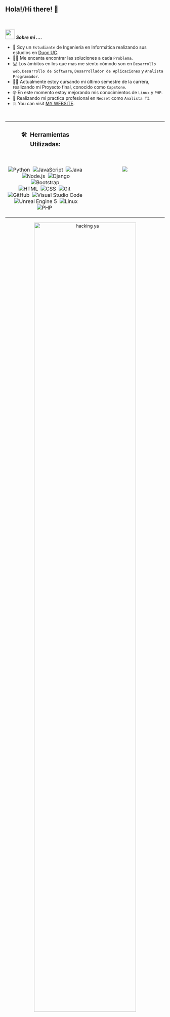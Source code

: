 ## Hola!/Hi there! 👋

<br><br>
<img src="https://media.giphy.com/media/iY8CRBdQXODJSCERIr/giphy.gif" width="30px">&nbsp;***Sobre mi ....***
- :school: Soy un  `Estudiante` de Ingeniería en Informática realizando sus estudios en  [Duoc UC](https://www.duoc.cl/).
- :technologist: Me encanta encontrar las soluciones a cada `Problema`.
- :computer: Los ámbitos en los que mas me siento cómodo son en `Desarrollo web`, `Desarrollo de Software`,  `Desarrollador de Aplicaciones` y `Analista Programador`.
- :student: Actualmente estoy cursando mi último semestre de la carrera, realizando mi Proyecto final, conocido como `Capstone`.
- :nerd_face: En este momento estoy mejorando mis conocimientos de  `Linux`  y `PHP`.
- :thinking: Realizando mi practica profesional en `Neozet` como `Analista TI`. 
- :boom: You can visit [MY WEBSITE](https://cutt.ly/Ahmed_Hossam_Website).
<br>
<table align="center">
<tr border="none">
<td width="50%" align="center">
  
### 🛠 &nbsp;Herramientas Utilizadas:
<br></br>
![Python](https://img.shields.io/badge/-Python-05122A?style=flat&logo=python)&nbsp;
![JavaScript](https://img.shields.io/badge/-JavaScript-05122A?style=flat&logo=javascript)&nbsp;
![Java](https://img.shields.io/badge/-Java-05122A?style=flat&logo=openjdk&logoColor=FFA518)&nbsp;
![Node.js](https://img.shields.io/badge/-Node.js-05122A?style=flat&logo=node.js)&nbsp;
![Django](https://img.shields.io/badge/-Django-05122A?style=flat&logo=django&logoColor=092E20)&nbsp;
![Bootstrap](https://img.shields.io/badge/-Bootstrap-05122A?style=flat&logo=bootstrap&logoColor=563D7C)\
![HTML](https://img.shields.io/badge/-HTML-05122A?style=flat&logo=HTML5)&nbsp;
![CSS](https://img.shields.io/badge/-CSS-05122A?style=flat&logo=CSS3&logoColor=1572B6)&nbsp;
![Git](https://img.shields.io/badge/-Git-05122A?style=flat&logo=git)&nbsp;
![GitHub](https://img.shields.io/badge/-GitHub-05122A?style=flat&logo=github)&nbsp;
![Visual Studio Code](https://img.shields.io/badge/-Visual%20Studio%20Code-05122A?style=flat&logo=visual-studio-code&logoColor=007ACC)&nbsp;
![Unreal Engine 5](https://img.shields.io/badge/-Unreal%20Engine%205-05122A?style=flat&logo=unrealengine)&nbsp;
![Linux](https://img.shields.io/badge/Linux-05122A?style=flat&logo=linux)&nbsp;
![PHP](https://img.shields.io/badge/PHP-05122A?style=flat&logo=php)&nbsp;
</td>

<td width="50%" align="center">

  <img  align="center"  src="https://github-readme-stats.anuraghazra1.vercel.app/api/top-langs/?username=MoonLight-coder&theme=dark&hide_border=false&no-bg=true&no-frame=true&langs_count=10"/>
  
  </td>
</tr>
</table>
<div align="center">
  <img src="https://media1.tenor.com/m/b3xW7DQjtc0AAAAC/futaba-sakura.gif" alt="hacking ya" width=80% />
</div>

